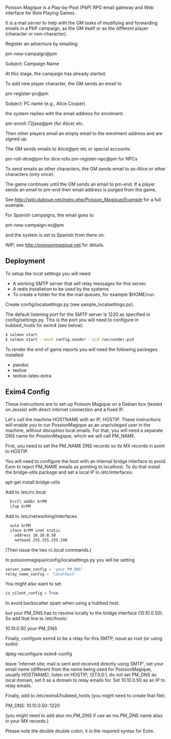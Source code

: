 Poisson Magique is a Play-by-Post (PbP) RPG email gateway and Web interface
for Role Playing Games.

It is a mail server to help with the GM tasks of modifying and
forwarding emails in a PbP campaign, as the GM itself or as the
different player (character or non-character).

Register an adventure by emailing:

pm-new-campaign@pm

Subject: Campaign Name

At this stage, the campaign has already started.

To add new player character, the GM sends an email to

pm-register-pc@pm

Subject: PC name (e.g., Alice Cooper)

the system replies with the email address for enrolment:

pm-enroll-72jase@pm  (for Alice)
etc.

Then other players email an empty email to the enrolment address and
are signed up.


The GM sends emails to Alice@pm etc or special accounts:

pm-roll-dice@pm for dice rolls
pm-register-npc@pm for NPCs

To send emails as other characters, the GM sends email to as-Alice or
other characters (only once).

The game continues until the GM sends an email to pm-end. If a player
sends an email to pm-end their email address is purged from the
game.

See http://wiki.duboue.net/index.php/Poisson_Magique/Example for a
full example.


For Spanish campaigns, the email goes to

pm-new-campaign-es@pm

and the system is set to Spanish from there on.




WIP, see http://poissonmagique.net for details.


Deployment
----------

To setup the local settings you will need:

* A working SMTP server that will relay messages for this server.
* A redis installation to be used by the systems
* To create a folder for the the mail queues, for example $HOME/run.

Create config/localsettings.py (see sample_localsettings.py).

The default listening port for the SMTP server is 1220 as specified in
config/settings.py. This is the port you will need to configure in
hubbed_hosts for exim4 (see below).

```bash
$ salmon start
$ salmon start --boot config.sender --pid run/sender.pid 
```

To render the end of game reports you will need the following packages
installed:

* pandoc
* texlive
* texlive-latex-extra


Exim4 Config
------------

These instructions are to set-up Poisson Magique on a Debian box
(tested on Jessie) with direct internet connection and a fixed IP.

Let's call the machine HOSTNAME with an IP, HOSTIP. These instructions
will enable you to run PossionMagique as an unprivileged user in the
machine, without disruption local emails. For that, you will need a
separate DNS name for PossionMagique, which we will call PM_NAME.

First, you need to set the PM_NAME DNS records so its MX records in
point to HOSTIP.

You will need to configure the host with an internal bridge interface
to avoid Exim to reject PM_NAME emails as pointing to localhost. To do
that install the bridge-utils package and set a local IP in
/etc/interfaces:

  apt-get install bridge-utils

Add to /etc/rc.local

```bash
  brctl addbr brPM
  ifup brPM
```

Add to /etc/networking/interfaces

```bash
  auto brPM
  iface brPM inet static
    address 10.10.0.50
    netmask 255.255.255.240
```

(Then issue the two rc.local commands.)

In poissonmagique/config/localsettings.py you will be setting

```python
server_name_config = 'your PM_DNS'
relay_name_config = 'localhost'
```

You might also want to set

```python
is_silent_config = True
```

to avoid backscatter spam when using a hubbed host.

but your PM_DNS has to resolve locally to the bridge interface
(10.10.0.50). So add that line to /etc/hosts:

10.10.0.50 your-PM_DNS

Finally, configure exim4 to be a relay for this SMTP, issue as
root (or using sudo):

dpkg-reconfigure exim4-config

leave 'internet site; mail is sent and received directly using SMTP',
set your email name (different from the name being used for
PoissonMagique, usually HOSTNAME), listen on HOSTIP; 127.0.0.1, do
*not* set PM_DNS as local domain, set it as a domain to relay emails
for. Set 10.10.0.50 as an IP to relay emails.

Finally, add to /etc/exim4/hubbed_hosts (you might need to create that
file):

PM_DNS: 10.10.0.50::1220

(you might need to add also mx.PM_DNS if use an mx.PM_DNS name alias
in your MX records.)

Please note the double double colon, it is the required syntax for
Exim.
